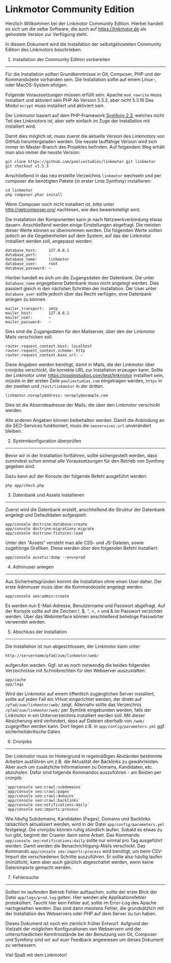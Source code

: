 Linkmotor Community Edition
===========================

Herzlich Willkommen bei der Linkmotor Community Edition. Hierbei handelt
es sich um die selbe Software, die auch auf https://linkmotor.de als
gehostete Version zur Verfügung steht.

In diesem Dokument wird die Installation der selbstgehosteten Community
Edition des Linkmotors beschrieben.

1) Installation der Community Edition vorbereiten
-------------------------------------------------

Für die Installation sollten Grundkenntnisse in Git, Composer, PHP und der Kommandozeile
vorhanden sein. Die Installation sollte auf einem Linux-, oder MacOS-System efolgen.

Folgende Voraussetzungen müssen erfüllt sein:
 Apache
   `mod_rewrite` muss installiert und aktiviert sein
 PHP
   Ab Version 5.3.3, aber *nicht* 5.3.16
   Das Modul `mcrypt` muss installiert und aktiviert sein.

Der Linkmotor basiert auf dem PHP-Framework [Symfony 2.3][1], welches nicht Teil
des Linkmotors ist, aber sehr einfach im Zuge der Installation mit installiert wird.

Damit dies möglich ist, muss zuerst die aktuelle Version des Linkmotors von GitHub
heruntergeladen werden. Die neuste lauffähige Version wird sich immer im Master-Branch
des Projektes befinden. Auf folgendem Weg erhält man also immer die neuste Version:

    git clone https://github.com/pooliestudios/linkmotor.git linkmotor
    git checkout v1.5.3

Anschließend in das neu erstellte Verzeichnis `linkmotor` wechseln und per composer
die benötigten Pakete (in erster Linie Symfony) installieren:

    cd linkmotor
    php composer.phar install

Wenn Composer noch nicht installiert ist, bitte unter http://getcomposer.org/ nachlesen,
wie dies bewerkstelligt wird.

Die Installation der Komponenten kann je nach Netzwerkverbindung etwas dauern. Anschließend
werden einige Einstellungen abgefragt. Die meisten dieser Werte können so übernommen werden.
Die folgenden Werte sollten jedoch an die Gegebenheiten auf dem System, auf das der Linkmotor
installiert werden soll, angepasst werden:

    database_host:     127.0.0.1
    database_port:     ~
    database_name:     linkmotor
    database_user:     root
    database_password: ~

Hierbei handelt es sich um die Zugangsdaten der Datenbank. Die unter `database_name` angegebene
Datenbank muss nicht angelegt werden. Dies passiert gleich in den nächsten Schritten der Installation.
Der User unter `database_user` sollte jedoch über das Recht verfügen, eine Datenbank anlegen zu können.

    mailer_transport:  smtp
    mailer_host:       127.0.0.1
    mailer_user:       ~
    mailer_password:   ~

Dies sind die Zugangsdaten für den Mailserver, über den der Linkmotor Mails verschicken soll.

    router.request_context.host: localhost
    router.request_context.scheme: http
    router.request_context.base_url: ~

Diese Angaben werden benötigt, damit in Mails, die der Linkmotor über cronjobs verschickt,
die korrekte URL zur Installation erzeugen kann. Sollte der Linkmotor unter https://pooliestudios.com/test/linkmotor
installiert sein, müsste in der ersten Zeile `pooliestudios.com` eingetragen werden, `https` in der zweiten und
`/test/linkmotor` in der dritten.

    linkmotor.noreplyAddress: noreply@example.com

Dies ist die Absendeadresse der Mails, die über den Linkmotor verschickt werden.

Alle anderen Angaben können beibehalten werden. Damit die Anbindung an die SEO-Services funktioniert, *muss* die
`seoservices.url` unverändert bleiben.


2) Systemkonfiguration überprüfen
---------------------------------

Bevor wir in der Installation fortfahren, sollte sichergestellt werden, dass
zumindest schon einmal alle Voraussetzungen für den Betrieb von Symfony gegeben sind.

Dazu kann auf der Konsole der folgende Befehl ausgeführt werden:

    php app/check.php


3) Datenbank und Assets installieren
------------------------------------

Zuerst wird die Datenbank erstellt, anschließend die Struktur der Datenbank angelegt und Defaultdaten
aufgespielt:

    app/console doctrine:database:create
    app/console doctrine:migrations:migrate
    app/console doctrine:fixtures:load

Unter den "Assets" versteht man alle CSS- und JS-Dateien, sowie zugehörige Grafiken. Diese werden
über den folgenden Befehl installiert:

    app/console assetic:dump --env=prod


4) Adminuser anlegen
--------------------

Aus Sicherheitsgründen kommt die Installation ohne einen User daher.
Der erste Adminuser muss über die Kommandozeile angelegt werden:

    app/console seo:admin:create

Es werden nun E-Mail-Adresse, Benutzername und Passwort abgefragt. Auf der Konsole
sollte auf die Zeichen !, $, ", <, > und & im Passwort verzichtet werden. Über das Webinterface
können anschließend beliebige Passwörter verwendet werden.


5) Abschluss der Installation
-----------------------------

Die Installation ist nun abgeschlossen, der Linkmotor kann unter

    http://servername/pfad/zum/linkmotor/web/

aufgerufen werden. Ggf. ist es noch notwendig die beiden folgenden Verzeichnisse mit
Schreibrechten für den Webserver auszustatten:

    app/cache
    app/logs

Wird der Linkmotor auf einem öffentlich zugänglichen Server installiert, sollte auf jeden Fall ein VHost
eingerichtet werden, der direkt auf `/pfad/zum/linkmotor/web/` zeigt. Alternativ sollte das Verzeichnis
`/pfad/zum/linkmotor/web/` per Symlink eingebunden werden, falls der Linkmotor in ein Unterverzeichnis
installiert werden soll.
Mit dieser Absicherung wird verhindert, dass auf Dateien oberhalb von `/web/` zugegriffen werden kann. Dort
liegen z.B. in `app/config/parameters.yml` ggf. sicherheitskritische Daten.


6) Cronjobs
-----------

Der Linkmotor muss im Hintergrund in regelmäßigen Abständen bestimmte Arbeiten ausführen um z.B. die Aktualität
der Backlinks zu gewährleisten. Aber auch um zusätzliche Informationen zu Domains, Kandidaten, etc. abzuholen.
Dafür sind folgende Kommandos auszuführen - am Besten per cronjob:

    `app/console seo:crawl:subdomains`
    `app/console seo:crawl:pages`
    `app/console seo:crawl:domains`
    `app/console seo:crawl:backlinks`
    `app/console seo:notifications:daily`
    `app/console seo:imports:process`

Wie häufig Subdomains, Kandidaten (Pages), Domains und Backlinks tatsächlich aktualisiert werden, wird in der Datei
`app/config/parameters.yml` festgelegt. Die cronjobs können ruhig stündlich laufen. Sobald es etwas zu tun gibt,
beginnt der Crawler dann seine Arbeit. Das Kommando `app/console seo:notifications:daily` sollte nur einmal pro Tag
ausgeführt werden. Damit werden die Benachrichtigung-Mails verschickt. Das Kommando `app/console seo:imports:process`
wird benötigt, um beim CSV-Import die verschiedenen Schritte auszuführen. Er sollte also häufig laufen (minütlich),
kann aber auch gänzlich abgeschaltet werden, wenn keine Datenimporte gemacht werden.


7) Fehlersuche
--------------

Sollten im laufenden Betrieb Fehler auftauchen, sollte der erste Blick der Datei `app/logs/prod.log` gelten.
Hier werden alle Applikationsfehler protokolliert. Taucht hier kein Fehler auf, sollte im Error-Log des
Apache nachgesehen werden. Das sind dann meistens Fehler, die grundsätzlich mit der Installation des Webservers
oder PHP auf dem Server zu tun haben.

Dieses Dokument ist noch ein ziemlich früher Entwurf. Aufgrund der Vielzahl der möglichen Konfigurationen
von Webservern und der unterschiedlichen Kenntnisstände bei der Benutzung von Git, Composer und Symfony
sind wir auf euer Feedback angewiesen um dieses Dokument zu verbessern.


Viel Spaß mit dem Linkmotor!

[1]:  http://symfony.com/
